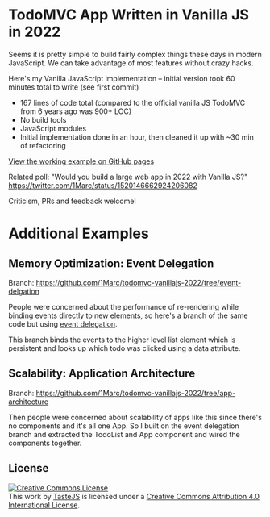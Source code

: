 # TodoMVC App Written in Vanilla JS in 2022

Seems it is pretty simple to build fairly complex things these days in modern JavaScript. We can take advantage of most features without crazy hacks. 

Here's my Vanilla JavaScript implementation – initial version took 60 minutes total to write (see first commit)

- 167 lines of code total (compared to the official vanilla JS TodoMVC from 6 years ago was 900+ LOC)
- No build tools
- JavaScript modules
- Initial implementation done in an hour, then cleaned it up with ~30 min of refactoring

[View the working example on GitHub pages](https://1marc.github.io/todomvc-vanillajs-2022/)

Related poll: "Would you build a large web app in 2022 with Vanilla JS?" https://twitter.com/1Marc/status/1520146662924206082

Criticism, PRs and feedback welcome!

# Additional Examples

## Memory Optimization: Event Delegation

Branch: https://github.com/1Marc/todomvc-vanillajs-2022/tree/event-delgation

People were concerned about the performance of re-rendering while binding events directly to new elements, so here's a branch of the same code but using [event delegation](https://github.com/1Marc/todomvc-vanillajs-2022/blob/event-delgation/js/app.js#L51-L78). 

This branch binds the events to the higher level list element which is persistent and looks up which todo was clicked using a data attribute.

## Scalability: Application Architecture

Branch: https://github.com/1Marc/todomvc-vanillajs-2022/tree/app-architecture

Then people were concerned about scalabillty of apps like this since there's no components and it's all one App. So I built on the event delegation branch and extracted the TodoList and App component and wired the components together.

## License

<a rel="license" href="http://creativecommons.org/licenses/by/4.0/deed.en_US"><img alt="Creative Commons License" style="border-width:0" src="http://i.creativecommons.org/l/by/4.0/80x15.png" /></a><br />This <span xmlns:dct="http://purl.org/dc/terms/" href="http://purl.org/dc/dcmitype/InteractiveResource" rel="dct:type">work</span> by <a xmlns:cc="http://creativecommons.org/ns#" href="http://sindresorhus.com" property="cc:attributionName" rel="cc:attributionURL">TasteJS</a> is licensed under a <a rel="license" href="http://creativecommons.org/licenses/by/4.0/deed.en_US">Creative Commons Attribution 4.0 International License</a>.
